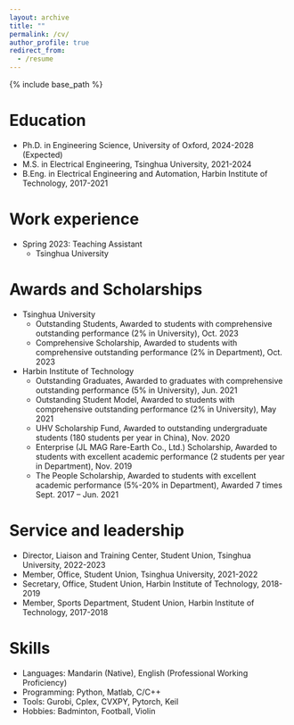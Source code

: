 ```yaml
---
layout: archive
title: ""
permalink: /cv/
author_profile: true
redirect_from:
  - /resume
---
```


{% include base_path %}

Education
======
* Ph.D. in Engineering Science, University of Oxford, 2024-2028 (Expected)
* M.S. in Electrical Engineering, Tsinghua University, 2021-2024
* B.Eng. in Electrical Engineering and Automation, Harbin Institute of Technology, 2017-2021

Work experience
======
* Spring 2023: Teaching Assistant
  * Tsinghua University

Awards and Scholarships
======
* Tsinghua University
  * Outstanding Students, Awarded to students with comprehensive outstanding performance (2% in University), Oct. 2023
  * Comprehensive Scholarship, Awarded to students with comprehensive outstanding performance (2% in Department), Oct. 2023    
* Harbin Institute of Technology
  * Outstanding Graduates, Awarded to graduates with comprehensive outstanding performance (5% in University), Jun. 2021
  * Outstanding Student Model, Awarded to students with comprehensive outstanding performance (2% in University), May 2021
  * UHV Scholarship Fund, Awarded to outstanding undergraduate students (180 students per year in China), Nov. 2020
  * Enterprise (JL MAG Rare-Earth Co., Ltd.) Scholarship, Awarded to students with excellent academic performance (2 students per year in Department), Nov. 2019
  * The People Scholarship, Awarded to students with excellent academic performance (5%-20% in Department), Awarded 7 times Sept. 2017 – Jun. 2021
    
Service and leadership
======
* Director, Liaison and Training Center, Student Union, Tsinghua University, 2022-2023
* Member, Office, Student Union, Tsinghua University, 2021-2022
* Secretary, Office, Student Union, Harbin Institute of Technology, 2018-2019
* Member, Sports Department, Student Union, Harbin Institute of Technology, 2017-2018

Skills
======
* Languages: Mandarin (Native), English (Professional Working Proficiency)
* Programming: Python, Matlab, C/C++
* Tools: Gurobi, Cplex, CVXPY, Pytorch, Keil
* Hobbies: Badminton, Football, Violin